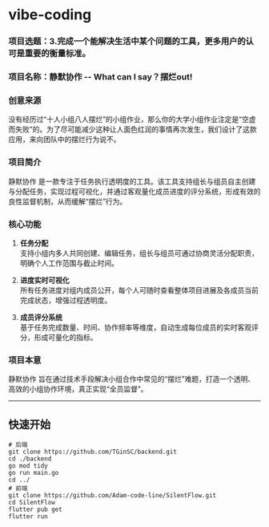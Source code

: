 # vibe-coding

### 项目选题：3.完成一个能解决生活中某个问题的工具，更多用户的认可是重要的衡量标准。   
### 项目名称：静默协作 -- What can I say？摆烂out!  

### 创意来源
没有经历过“十人小组八人摆烂”的小组作业，那么你的大学小组作业注定是“空虚而失败”的。为了尽可能减少这种让人面色红润的事情再次发生，我们设计了这款应用，来向团队中的摆烂行为说不。

### 项目简介  
静默协作 是一款专注于任务执行透明度的工具。该工具支持组长与组员自主创建与分配任务，实现过程可视化，并通过客观量化成员进度的评分系统，形成有效的良性监督机制，从而缓解“摆烂”行为。

### 核心功能  
1. **任务分配**  
   支持小组内多人共同创建、编辑任务，组长与组员可通过协商灵活分配职责，明确个人工作范围与截止时间。

2. **进度实时可视化**  
   所有任务进度对组内成员公开，每个人可随时查看整体项目进展及各成员当前完成状态，增强过程透明度。

3. **成员评分系统**  
   基于任务完成数量、时间、协作频率等维度，自动生成每位成员的实时客观评分，形成可量化的指标。

### 项目本意  
静默协作 旨在通过技术手段解决小组合作中常见的“摆烂”难题，打造一个透明、高效的小组协作环境，真正实现“全员监督”。

---

## 快速开始

```
# 后端
git clone https://github.com/TGinSC/backend.git
cd ./backend
go mod tidy
go run main.go
cd ../
# 前端
git clone https://github.com/Adam-code-line/SilentFlow.git
cd SilentFlow
flutter pub get
flutter run
```  
